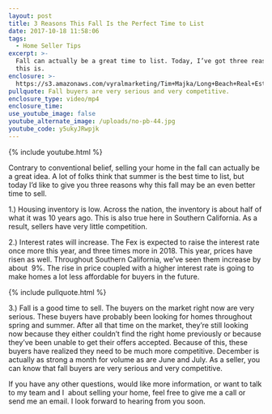 ```yaml
---
layout: post
title: 3 Reasons This Fall Is the Perfect Time to List
date: 2017-10-18 11:58:06
tags:
  - Home Seller Tips
excerpt: >-
  Fall can actually be a great time to list. Today, I’ve got three reasons why
  this is.
enclosure: >-
  https://s3.amazonaws.com/vyralmarketing/Tim+Majka/Long+Beach+Real+Estate+Agent-+3+Reasons+This+Fall+Is+the+Perfect+Time+to+List.mp4
pullquote: Fall buyers are very serious and very competitive.
enclosure_type: video/mp4
enclosure_time:
use_youtube_image: false
youtube_alternate_image: /uploads/no-pb-44.jpg
youtube_code: y5ukyJRwpjk
---
```



{% include youtube.html %}

Contrary to conventional belief, selling your home in the fall can actually be a great idea. A lot of folks think that summer is the best time to list, but today I’d like to give you three reasons why this fall may be an even better time to sell.

1.) Housing inventory is low. Across the nation, the inventory is about half of what it was 10 years ago. This is also true here in Southern California. As a result, sellers have very little competition.

2.) Interest rates will increase. The Fex is expected to raise the interest rate once more this year, and three times more in 2018. This year, prices have risen as well. Throughout Southern California, we’ve seen them increase by about &nbsp;9%. The rise in price coupled with a higher interest rate is going to make homes a lot less affordable for buyers in the future.

{% include pullquote.html %}

3.) Fall is a good time to sell. The buyers on the market right now are very serious. These buyers have probably been looking for homes throughout spring and summer. After all that time on the market, they’re still looking now because they either couldn’t find the right home previously or because they’ve been unable to get their offers accepted. Because of this, these buyers have realized they need to be much more competitive. December is actually as strong a month for volume as are June and July. As a seller, you can know that fall buyers are very serious and very competitive.

If you have any other questions, would like more information, or want to talk to my team and I &nbsp;about selling your home, feel free to give me a call or send me an email. I look forward to hearing from you soon.